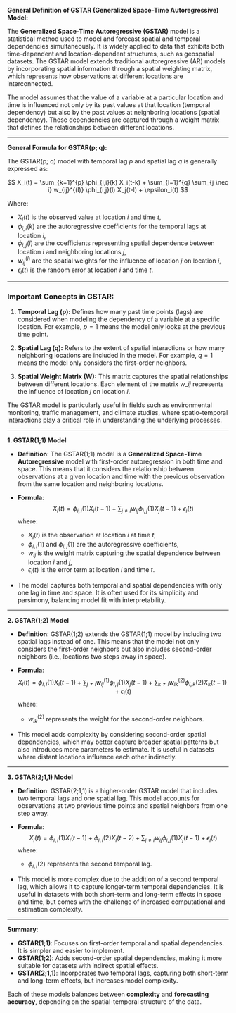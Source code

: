 **General Definition of GSTAR (Generalized Space-Time Autoregressive) Model:**

The **Generalized Space-Time Autoregressive (GSTAR)** model is a statistical method used to model and forecast spatial and temporal dependencies simultaneously. It is widely applied to data that exhibits both time-dependent and location-dependent structures, such as geospatial datasets. The GSTAR model extends traditional autoregressive (AR) models by incorporating spatial information through a spatial weighting matrix, which represents how observations at different locations are interconnected.

The model assumes that the value of a variable at a particular location and time is influenced not only by its past values at that location (temporal dependency) but also by the past values at neighboring locations (spatial dependency). These dependencies are captured through a weight matrix that defines the relationships between different locations.

---

**General Formula for GSTAR(p; q):**

The GSTAR(p; q) model with temporal lag $p$ and spatial lag $q$ is generally expressed as:

$$
X_i(t) = \sum_{k=1}^{p} \phi_{i,i}(k) X_i(t-k) + \sum_{l=1}^{q} \sum_{j \neq i} w_{ij}^{(l)} \phi_{i,j}(l) X_j(t-l) + \epsilon_i(t)
$$

Where:
- $X_i(t)$ is the observed value at location $i$ and time $t$,
- $\phi_{i,i}(k)$ are the autoregressive coefficients for the temporal lags at location $i$,
- $\phi_{i,j}(l)$ are the coefficients representing spatial dependence between location $i$ and neighboring locations $j$,
- $w_{ij}^{(l)}$ are the spatial weights for the influence of location $j$ on location $i$,
- $\epsilon_i(t)$ is the random error at location $i$ and time $t$.


---

### Important Concepts in GSTAR:

1. **Temporal Lag (p):** Defines how many past time points (lags) are considered when modeling the dependency of a variable at a specific location. For example, $p = 1$ means the model only looks at the previous time point.
2. **Spatial Lag (q):** Refers to the extent of spatial interactions or how many neighboring locations are included in the model. For example, $q = 1$ means the model only considers the first-order neighbors.

3. **Spatial Weight Matrix (W):** This matrix captures the spatial relationships between different locations. Each element of the matrix $w\_{ij}$ represents the influence of location $j$ on location $i$.

The GSTAR model is particularly useful in fields such as environmental monitoring, traffic management, and climate studies, where spatio-temporal interactions play a critical role in understanding the underlying processes.

---

**1. GSTAR(1;1) Model**

- **Definition**: The GSTAR(1;1) model is a **Generalized Space-Time Autoregressive** model with first-order autoregression in both time and space. This means that it considers the relationship between observations at a given location and time with the previous observation from the same location and neighboring locations.
  
- **Formula**:
  $$
  X_i(t) = \phi_{i,i}(1) X_i(t-1) + \sum_{j \neq i} w_{ij} \phi_{i,j}(1) X_j(t-1) + \epsilon_i(t)
  $$
  where:
  - $X_i(t)$ is the observation at location $i$ at time $t$,
  - $\phi_{i,i}(1)$ and $\phi_{i,j}(1)$ are the autoregressive coefficients,
  - $w_{ij}$ is the weight matrix capturing the spatial dependence between location $i$ and $j$,
  - $\epsilon_i(t)$ is the error term at location $i$ and time $t$.

- The model captures both temporal and spatial dependencies with only one lag in time and space. It is often used for its simplicity and parsimony, balancing model fit with interpretability.

---

**2. GSTAR(1;2) Model**

- **Definition**: GSTAR(1;2) extends the GSTAR(1;1) model by including two spatial lags instead of one. This means that the model not only considers the first-order neighbors but also includes second-order neighbors (i.e., locations two steps away in space).
  
- **Formula**:
  $$
  X_i(t) = \phi_{i,i}(1) X_i(t-1) + \sum_{j \neq i} w_{ij}^{(1)} \phi_{i,j}(1) X_j(t-1) + \sum_{k \neq i} w_{ik}^{(2)} \phi_{i,k}(2) X_k(t-1) + \epsilon_i(t)
  $$
  where:
  - $w_{ik}^{(2)}$ represents the weight for the second-order neighbors.

- This model adds complexity by considering second-order spatial dependencies, which may better capture broader spatial patterns but also introduces more parameters to estimate. It is useful in datasets where distant locations influence each other indirectly.

---

**3. GSTAR(2;1,1) Model**

- **Definition**: GSTAR(2;1,1) is a higher-order GSTAR model that includes two temporal lags and one spatial lag. This model accounts for observations at two previous time points and spatial neighbors from one step away.
  
- **Formula**:
  $$
  X_i(t) = \phi_{i,i}(1) X_i(t-1) + \phi_{i,i}(2) X_i(t-2) + \sum_{j \neq i} w_{ij} \phi_{i,j}(1) X_j(t-1) + \epsilon_i(t)
  $$
  where:
  - $\phi_{i,i}(2)$ represents the second temporal lag.

- This model is more complex due to the addition of a second temporal lag, which allows it to capture longer-term temporal dependencies. It is useful in datasets with both short-term and long-term effects in space and time, but comes with the challenge of increased computational and estimation complexity.

---

**Summary**:
- **GSTAR(1;1)**: Focuses on first-order temporal and spatial dependencies. It is simpler and easier to implement.
- **GSTAR(1;2)**: Adds second-order spatial dependencies, making it more suitable for datasets with indirect spatial effects.
- **GSTAR(2;1,1)**: Incorporates two temporal lags, capturing both short-term and long-term effects, but increases model complexity.

Each of these models balances between **complexity** and **forecasting accuracy**, depending on the spatial-temporal structure of the data.